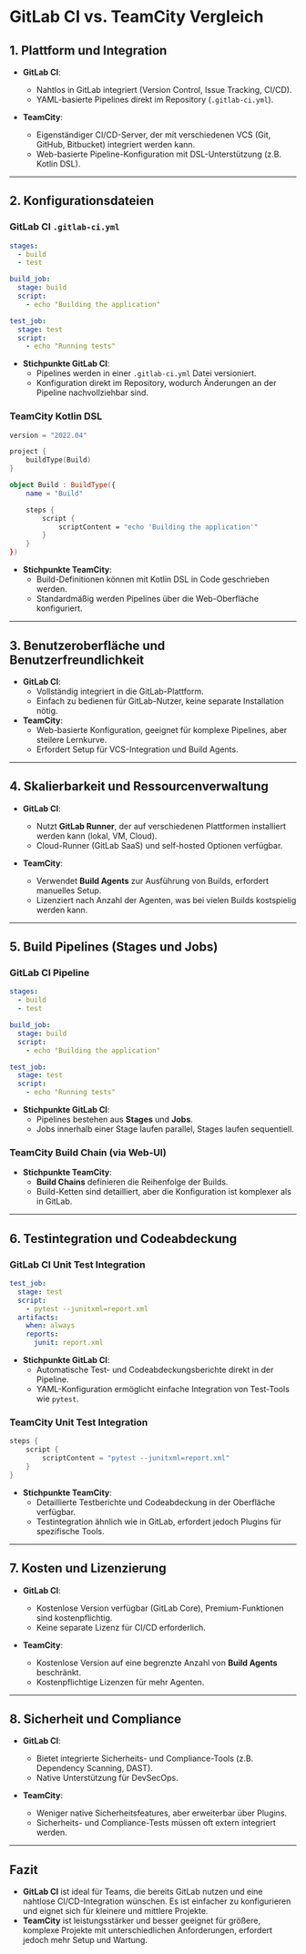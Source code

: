 # GitLab CI vs. TeamCity Vergleich

## 1. Plattform und Integration

- **GitLab CI**:

  - Nahtlos in GitLab integriert (Version Control, Issue Tracking, CI/CD).
  - YAML-basierte Pipelines direkt im Repository (`.gitlab-ci.yml`).

- **TeamCity**:
  - Eigenständiger CI/CD-Server, der mit verschiedenen VCS (Git, GitHub, Bitbucket) integriert werden kann.
  - Web-basierte Pipeline-Konfiguration mit DSL-Unterstützung (z.B. Kotlin DSL).

---

## 2. Konfigurationsdateien

### GitLab CI `.gitlab-ci.yml`

```yaml
stages:
  - build
  - test

build_job:
  stage: build
  script:
    - echo "Building the application"

test_job:
  stage: test
  script:
    - echo "Running tests"
```

- **Stichpunkte GitLab CI**:
  - Pipelines werden in einer `.gitlab-ci.yml` Datei versioniert.
  - Konfiguration direkt im Repository, wodurch Änderungen an der Pipeline nachvollziehbar sind.

### TeamCity Kotlin DSL

```kotlin
version = "2022.04"

project {
    buildType(Build)
}

object Build : BuildType({
    name = "Build"

    steps {
        script {
            scriptContent = "echo 'Building the application'"
        }
    }
})
```

- **Stichpunkte TeamCity**:
  - Build-Definitionen können mit Kotlin DSL in Code geschrieben werden.
  - Standardmäßig werden Pipelines über die Web-Oberfläche konfiguriert.

---

## 3. Benutzeroberfläche und Benutzerfreundlichkeit

- **GitLab CI**:
  - Vollständig integriert in die GitLab-Plattform.
  - Einfach zu bedienen für GitLab-Nutzer, keine separate Installation nötig.
- **TeamCity**:
  - Web-basierte Konfiguration, geeignet für komplexe Pipelines, aber steilere Lernkurve.
  - Erfordert Setup für VCS-Integration und Build Agents.

---

## 4. Skalierbarkeit und Ressourcenverwaltung

- **GitLab CI**:

  - Nutzt **GitLab Runner**, der auf verschiedenen Plattformen installiert werden kann (lokal, VM, Cloud).
  - Cloud-Runner (GitLab SaaS) und self-hosted Optionen verfügbar.

- **TeamCity**:
  - Verwendet **Build Agents** zur Ausführung von Builds, erfordert manuelles Setup.
  - Lizenziert nach Anzahl der Agenten, was bei vielen Builds kostspielig werden kann.

---

## 5. Build Pipelines (Stages und Jobs)

### GitLab CI Pipeline

```yaml
stages:
  - build
  - test

build_job:
  stage: build
  script:
    - echo "Building the application"

test_job:
  stage: test
  script:
    - echo "Running tests"
```

- **Stichpunkte GitLab CI**:
  - Pipelines bestehen aus **Stages** und **Jobs**.
  - Jobs innerhalb einer Stage laufen parallel, Stages laufen sequentiell.

### TeamCity Build Chain (via Web-UI)

- **Stichpunkte TeamCity**:
  - **Build Chains** definieren die Reihenfolge der Builds.
  - Build-Ketten sind detailliert, aber die Konfiguration ist komplexer als in GitLab.

---

## 6. Testintegration und Codeabdeckung

### GitLab CI Unit Test Integration

```yaml
test_job:
  stage: test
  script:
    - pytest --junitxml=report.xml
  artifacts:
    when: always
    reports:
      junit: report.xml
```

- **Stichpunkte GitLab CI**:
  - Automatische Test- und Codeabdeckungsberichte direkt in der Pipeline.
  - YAML-Konfiguration ermöglicht einfache Integration von Test-Tools wie `pytest`.

### TeamCity Unit Test Integration

```kotlin
steps {
    script {
        scriptContent = "pytest --junitxml=report.xml"
    }
}
```

- **Stichpunkte TeamCity**:
  - Detaillierte Testberichte und Codeabdeckung in der Oberfläche verfügbar.
  - Testintegration ähnlich wie in GitLab, erfordert jedoch Plugins für spezifische Tools.

---

## 7. Kosten und Lizenzierung

- **GitLab CI**:

  - Kostenlose Version verfügbar (GitLab Core), Premium-Funktionen sind kostenpflichtig.
  - Keine separate Lizenz für CI/CD erforderlich.

- **TeamCity**:
  - Kostenlose Version auf eine begrenzte Anzahl von **Build Agents** beschränkt.
  - Kostenpflichtige Lizenzen für mehr Agenten.

---

## 8. Sicherheit und Compliance

- **GitLab CI**:

  - Bietet integrierte Sicherheits- und Compliance-Tools (z.B. Dependency Scanning, DAST).
  - Native Unterstützung für DevSecOps.

- **TeamCity**:
  - Weniger native Sicherheitsfeatures, aber erweiterbar über Plugins.
  - Sicherheits- und Compliance-Tests müssen oft extern integriert werden.

---

## Fazit

- **GitLab CI** ist ideal für Teams, die bereits GitLab nutzen und eine nahtlose CI/CD-Integration wünschen. Es ist einfacher zu konfigurieren und eignet sich für kleinere und mittlere Projekte.
- **TeamCity** ist leistungsstärker und besser geeignet für größere, komplexe Projekte mit unterschiedlichen Anforderungen, erfordert jedoch mehr Setup und Wartung.
